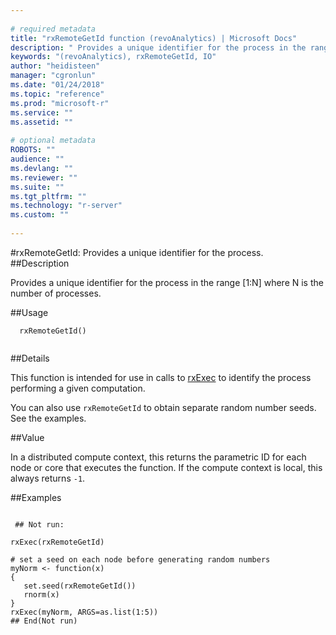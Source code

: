 ```yaml
--- 
 
# required metadata 
title: "rxRemoteGetId function (revoAnalytics) | Microsoft Docs" 
description: " Provides a unique identifier for the process in the range [1:N] where N is the number of processes. " 
keywords: "(revoAnalytics), rxRemoteGetId, IO" 
author: "heidisteen" 
manager: "cgronlun" 
ms.date: "01/24/2018" 
ms.topic: "reference" 
ms.prod: "microsoft-r" 
ms.service: "" 
ms.assetid: "" 
 
# optional metadata 
ROBOTS: "" 
audience: "" 
ms.devlang: "" 
ms.reviewer: "" 
ms.suite: "" 
ms.tgt_pltfrm: "" 
ms.technology: "r-server" 
ms.custom: "" 
 
--- 
```

 
 
 #rxRemoteGetId:  Provides a unique identifier for the process.  
 ##Description
 
Provides a unique identifier for the process in the range [1:N] where N is the number of processes.
 
 
 
 ##Usage

```   
  rxRemoteGetId()
 
```
 
 ##Details
 
This function is intended for use in calls to [rxExec](rxExec.md) to identify the process performing a given computation.  

You can also use `rxRemoteGetId` to obtain separate random number seeds.
See the examples.
 
 
 ##Value
 
In a distributed compute context,
this returns the parametric ID for each node or core that executes the function.
If the compute context is local, this always returns `-1`.
 
 
 ##Examples

 ```
   
  ## Not run:
 
rxExec(rxRemoteGetId)

# set a seed on each node before generating random numbers
myNorm <- function(x)
{
    set.seed(rxRemoteGetId())
	rnorm(x)
}
rxExec(myNorm, ARGS=as.list(1:5))
 ## End(Not run) 
  
 
```
 
 
